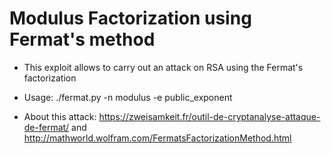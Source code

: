 # Modulus Factorization using Fermat's method

* This exploit allows to carry out an attack on RSA using the Fermat's factorization

* Usage: ./fermat.py -n modulus -e public_exponent

* About this attack: https://zweisamkeit.fr/outil-de-cryptanalyse-attaque-de-fermat/ and http://mathworld.wolfram.com/FermatsFactorizationMethod.html
